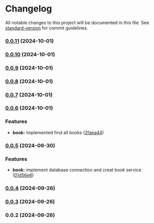 # Changelog

All notable changes to this project will be documented in this file. See [standard-version](https://github.com/conventional-changelog/standard-version) for commit guidelines.

### [0.0.11](https://github.com/esgiraldop/library-nest-js/compare/v0.0.10...v0.0.11) (2024-10-01)

### [0.0.10](https://github.com/esgiraldop/library-nest-js/compare/v0.0.9...v0.0.10) (2024-10-01)

### [0.0.9](https://github.com/esgiraldop/library-nest-js/compare/v0.0.8...v0.0.9) (2024-10-01)

### [0.0.8](https://github.com/esgiraldop/library-nest-js/compare/v0.0.7...v0.0.8) (2024-10-01)

### [0.0.7](https://github.com/esgiraldop/library-nest-js/compare/v0.0.6...v0.0.7) (2024-10-01)

### [0.0.6](https://github.com/esgiraldop/library-nest-js/compare/v0.0.5...v0.0.6) (2024-10-01)


### Features

* **book:** implemented find all books ([2faea44](https://github.com/esgiraldop/library-nest-js/commit/2faea4444eaf1c6db06ca43144253c0013230438))

### [0.0.5](https://github.com/esgiraldop/library-nest-js/compare/v0.0.4...v0.0.5) (2024-09-30)


### Features

* **book:** implement database connection and creat book service ([01d56e6](https://github.com/esgiraldop/library-nest-js/commit/01d56e6d76ce40df44b3ded7199a39bc1322b4a8))

### [0.0.4](https://github.com/esgiraldop/library-nest-js/compare/v0.0.3...v0.0.4) (2024-09-26)

### [0.0.3](https://github.com/esgiraldop/library-nest-js/compare/v0.0.2...v0.0.3) (2024-09-26)

### 0.0.2 (2024-09-26)
